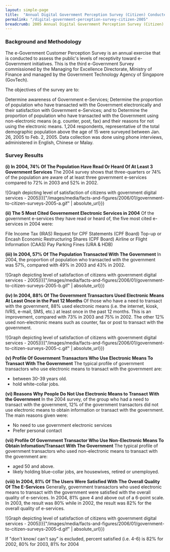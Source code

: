 ```yaml
---
layout: simple-page
title:  "Annual Digital Government Perception Survey (Citizen) Conducted in 2005"
permalink: "/digital-government-perception-survey-citizen-2005"
breadcrumb: 2005 Annual Digital Government Perception Survey (Citizen)
---
```


### **Background and Methodology**
The e-Government Customer Perception Survey is an annual exercise that is conducted to assess the public's levels of receptivity toward e-Government initiatives. This is the third e-Government Survey commissioned by the Managing for Excellence Directorate, Ministry of Finance and managed by the Government Technology Agency of Singapore (GovTech).

The objectives of the survey are to:

Determine awareness of Government e-Services;
Determine the proportion of population who have transacted with the Government electronically and their satisfaction with Government e-Services; and to
Determine the proportion of population who have transacted with the Government using non-electronic means (e.g. counter, post, fax) and their reasons for not using the electronic means.
1,204 respondents, representative of the total demographic population above the age of 15 were surveyed between Jan. 26, 2005 to Feb. 2, 2005. Data collection was done using phone interviews, administered in English, Chinese or Malay.

### **Survey Results**

**(i) In 2004, 74% Of The Population Have Read Or Heard Of At Least 3 Government Services**
The 2004 survey shows that three-quarters or 74% of the population are aware of at least three government e-services compared to 72% in 2003 and 52% in 2002.

![Graph depicting level of satisfaction of citizens with government digital services - 2005]({{"/images/media/facts-and-figures/2006/01/government-to-citizen-surveys-2005-a.gif" | absolute_url}})

**(ii) The 5 Most Cited Governement Electronic Services in 2004**
Of the government e-services they have read or heard of, the five most cited e-services in 2004 were:

File Income Tax (IRAS)
Request for CPF Statements (CPF Board)
Top-up or Encash Economic Restructuring Shares (CPF Board)
Airline or Flight Information (CAAS)
Pay Parking Fines (URA & HDB)

**(iii) In 2004, 57% Of The Population Transacted With The Government**
In 2004, the proportion of population who transacted with the government was 57%, compared with 49% in 2003 and 43% in 2002.

![Graph depicting level of satisfaction of citizens with government digital services - 2005]({{"/images/media/facts-and-figures/2006/01/government-to-citizen-surveys-2005-b.gif" | absolute_url}})

**(iv) In 2004, 88% Of The Government Transactors Used Electronic Means At Least Once in the Past 12 Months**
Of those who have a need to transact with the government, 88% used electronic means (i.e. the internet, kiosk, IVRS, e-mail, SMS, etc.) at least once in the past 12 months. This is an improvement, compared with 73% in 2003 and 75% in 2002. The other 12% used non-electronic means such as counter, fax or post to transact with the government.

![Graph depicting level of satisfaction of citizens with government digital services - 2005]({{"/images/media/facts-and-figures/2006/01/government-to-citizen-surveys-2005-c.gif" | absolute_url}})

**(v) Profile Of Government Transactors Who Use Electronic Means To Transact With The Government**
The typical profile of government transactors who use electronic means to transact with the government are:

* between 30-39 years old.
* hold white-collar jobs.


**(vi) Reasons Why People Do Not Use Electronic Means to Transact With the Government**
In the 2004 survey, of the group who had a need to transact with the government, 12% of the government transactors did not use electronic means to obtain information or transact with the government. The main reasons given were: 

* No need to use government electronic services
* Prefer personal contact

**(vii) Profile Of Government Transactor Who Use Non-Electronic Means To Obtain Infomation/Transact With The Government**
The typical profile of government transactors who used non-electronic means to transact with the government are:

* aged 50 and above.
* likely holding blue-collar jobs, are housewives, retired or unemployed.

**(viii) In 2004, 81% Of The Users Were Satisfied With The Overall Quality Of The E-Services**
Generally, government transactors who used electronic means to transact with the government were satisfied with the overall quality of e-services. In 2004, 81% gave 4 and above out of a 6-point scale. In 2003, the result was 80% while in 2002, the result was 82% for the overall quality of e-services.

![Graph depicting level of satisfaction of citizens with government digital services - 2005]({{"/images/media/facts-and-figures/2006/01/government-to-citizen-surveys-2005-d.gif" | absolute_url}})

If "don't know/ can't say" is excluded,  percent satisfied (i.e. 4-6) is 82% for 2002, 80% for 2003, 81% for 2004
